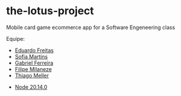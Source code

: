 # the-lotus-project
Mobile card game ecommerce app for a Software Engeneering class

Equipe:
* [Eduardo Freitas](https://github.com/dufrtss)
* [Sofia Martins](https://github.com/SofiaMartinslv)
* [Gabriel Ferreira](https://github.com/GabrielGuinzani)
* [Filipe Milaneze](https://github.com/phillCD)
* [Thiago Meller](https://github.com/thiagomeller)

- [Node 20.14.0](https://nodejs.org/en)
